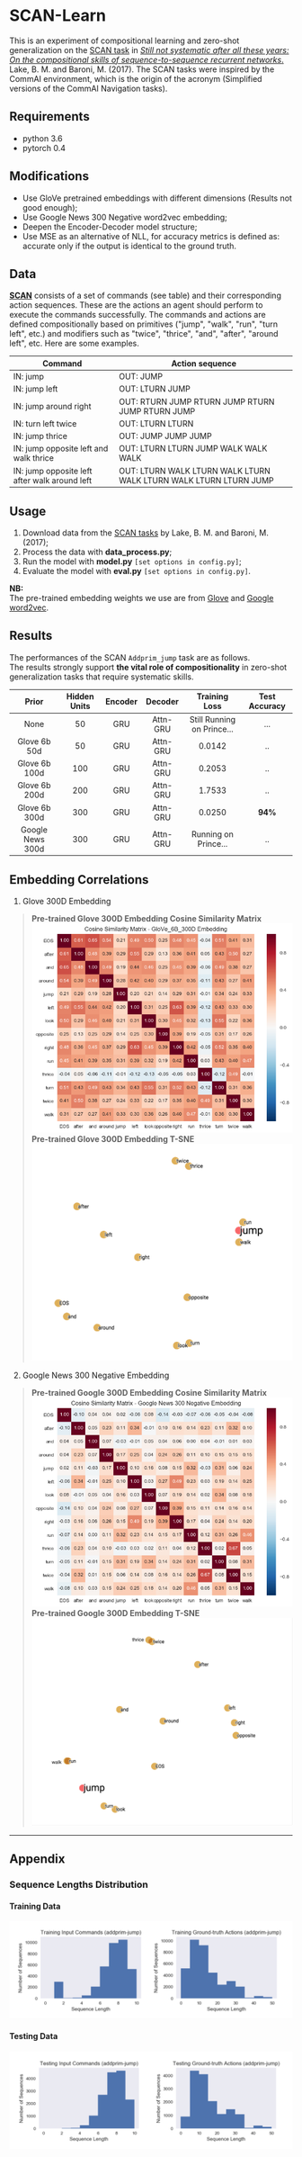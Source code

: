 # SCAN-Learn
This is an experiment of compositional learning and zero-shot generalization on the [SCAN task](https://github.com/brendenlake/SCAN) in [*Still not systematic after all these years: On the compositional skills of sequence-to-sequence recurrent networks*.](https://arxiv.org/abs/1711.00350) Lake, B. M. and Baroni, M. (2017). The SCAN tasks were inspired by the CommAI environment, which is the origin of the acronym (Simplified versions of the CommAI Navigation tasks).  

## Requirements
- python 3.6
- pytorch 0.4

## Modifications
- Use GloVe pretrained embeddings with different dimensions (Results not good enough);
- Use Google News 300 Negative word2vec embedding;
- Deepen the Encoder-Decoder model structure;
- Use MSE as an alternative of NLL, for accuracy metrics is defined as: accurate only if the output is identical to the ground truth.

## Data
[**SCAN**](https://github.com/brendenlake/SCAN) consists of a set of commands (see table) and their corresponding action sequences. These are the actions an agent should perform to execute the commands successfully. The commands and actions are defined compositionally based on primitives ("jump", "walk", "run", "turn left", etc.) and modifiers such as "twice", "thrice", "and", "after", "around left", etc. Here are some examples.

|Command | Action sequence |
| --- | --- |
| IN: jump                |                       OUT: JUMP |
| IN: jump left            |                       OUT:  LTURN JUMP |
| IN: jump around right       |                   OUT: RTURN JUMP RTURN JUMP RTURN JUMP RTURN JUMP |
| IN: turn left twice          |                  OUT: LTURN LTURN |
| IN: jump thrice               |                 OUT: JUMP JUMP JUMP |
| IN: jump opposite left and walk thrice   |      OUT: LTURN LTURN JUMP WALK WALK WALK |
| IN: jump opposite left after walk around left | OUT: LTURN WALK LTURN WALK LTURN WALK LTURN WALK LTURN LTURN JUMP |

## Usage
1. Download data from the [SCAN tasks](https://github.com/brendenlake/SCAN) by Lake, B. M. and Baroni, M. (2017);
2. Process the data with **data_process.py**;
3. Run the model with **model.py** `[set options in config.py]`;
4. Evaluate the model with **eval.py** `[set options in config.py]`.  

**NB:**   
The pre-trained embedding weights we use are from [Glove](https://nlp.stanford.edu/projects/glove/) and
[Google word2vec](https://code.google.com/archive/p/word2vec/).

## Results
The performances of the SCAN `Addprim_jump` task are as follows.   
The results strongly support **the vital role of  compositionality** in zero-shot generalization tasks that require systematic skills.

| Prior | Hidden Units | Encoder | Decoder | Training Loss | Test Accuracy |
|:--------:|:---------:|:---------:|:----------:|:----------:|:----------:|
| None | 50 | GRU | Attn-GRU | Still Running on Prince... | ... |
| Glove 6b 50d | 50 | GRU | Attn-GRU | 0.0142 | .. |
| Glove 6b 100d  | 100 | GRU | Attn-GRU | 0.2053 | .. |
| Glove 6b 200d  | 200 | GRU | Attn-GRU | 1.7533 | .. |
| Glove 6b 300d  | 300 | GRU | Attn-GRU | 0.0250 | **94%**
| Google News 300d  | 300 | GRU | Attn-GRU | Running on Prince... | .. |


## Embedding Correlations

1. Glove 300D Embedding  
> **Pre-trained Glove 300D Embedding Cosine Similarity Matrix**
![corr_GloVe_6B300D](plots/cosine_sim_embed300d.png)     
> **Pre-trained Glove 300D Embedding T-SNE**  
![tsne_GloVe_6B300D](plots/tsne_embed_glove300d.png)  

2. Google News 300 Negative Embedding  
> **Pre-trained Google 300D Embedding Cosine Similarity Matrix**  
![corr_GoogleNews300Negative](plots/cosine_sim_embed_ggl300d.png)   
> **Pre-trained Google 300D Embedding T-SNE**  
![tsne_GoogleNews300Negative](plots/tsne_embed_gg300d.png)  

---
## Appendix

### Sequence Lengths Distribution
#### Training Data
![hist_jump_trn](plots/hist_jump_trn.png)
#### Testing Data
![hist_jump_tst](plots/hist_jump_tst.png)
